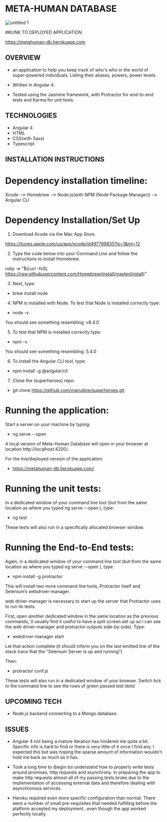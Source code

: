 # META-HUMAN DATABASE

![untitled 1](https://user-images.githubusercontent.com/24227633/30761182-3ef1c128-9fd5-11e7-90e2-fcf59f3c192b.gif)

##LINK TO DEPLOYED APPLICATION

https://metahuman-db.herokuapp.com


## OVERVIEW

- an application to help you keep track of who's who in the world of super-powered individuals. Listing their aliases, powers, power levels.

- Written in Angular 4.

- Tested using the Jasmine framework, with Protractor for end-to-end tests and Karma for unit tests.

## TECHNOLOGIES

- Angular 4
- HTML
- CSS(with Sass)
- Typescript


## INSTALLATION INSTRUCTIONS

# Dependency installation timeline:

  Xcode —> Homebrew —> Node.js(with NPM (Node Package Manager)) —> Angular CLI


# Dependency Installation/Set Up

1. Download Xcode via the Mac App Store.

  https://itunes.apple.com/us/app/xcode/id497799835?ls=1&mt=12

2. Type the code below into your Command Line and follow the instructions to install Homebrew.

  ruby -e "$(curl -fsSL https://raw.githubusercontent.com/Homebrew/install/master/install)”

3. Next, type:

  - brew install node

4. NPM is installed with Node. To test that Node is installed correctly type:

  - node -v

  You should see something resembling: v8.4.0

5. To test that NPM is installed correctly type:

  - npm -v

  You should see something resembling: 5.4.0

6. To install the Angular CLI tool, type:

  - npm install -g @angular/cli

7. Clone the (superheroes) repo:

  - git clone https://github.com/marudine/superheroes.git

# Running the application:

  Start a server on your machine by typing:

  - ng serve --open

  A local version of Meta-Human Database will open in your browser at location http://localhost:4200/.

  For the live/deployed version of the application:

  - https://metahuman-db.herokuapp.com/


# Running the unit tests:

  In a dedicated window of your command line tool (but from the same location as where you typed ng serve --open ), type:

  - ng test

  These tests will also run in a specifically allocated browser window.


# Running the End-to-End tests:

  Again, in a dedicated window of your command line tool (but from the same location as where you typed ng serve --open ), type:

  - npm install -g protractor

  This will install two more command line tools, Protractor itself and Selenium’s webdriver-manager.

  web driver-manager is necessary to start up the server that Protractor uses to run its tests.

  First, open another dedicated window in the same location as the previous commands, (I usually find it useful to have a split screen set up so I can see the web driver-manager and protractor outputs side-by-side).
  Type:

  - webdriver-manager start

  Let that action complete (it should inform you on the last emitted line of the stack trace that the “Selenium Server is up and running”)

  Then:

  - protractor conf.js

  These tests will also run in a dedicated window of your browser. Switch bck to the command line to see the rows of green passed test dots!



## UPCOMING TECH

  - Node.js backend connecting to a Mongo database.

## ISSUES

  - Angular 4 not being a mature iteration has hindered me quite a bit. Specific info is hard to find or there is very little of it once I find any. I expected this but was hoping the sparse amount of information wouldn't hold me back as much as it has.

  - Took a long time to (begin to) understand how to properly write tests around promises, http requests and asynchrony. In preparing the app to make http requests almost all of my passing tests broke due to the implementation of accessing external data and therefore dealing with asynchronous services.

  - Heroku required even more specific configuration than normal. There were a number of small pre-requisites that needed fulfilling before the platform accepted my deployment...even though the app worked perfectly locally.
